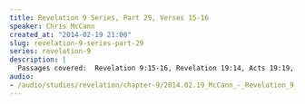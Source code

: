 ```yaml
--- 
title: Revelation 9 Series, Part 29, Verses 15-16
speaker: Chris McCann
created_at: "2014-02-19 21:00"
slug: revelation-9-series-part-29
series: revelation-9
description: |
  Passages covered:  Revelation 9:15-16, Revelation 19:14, Acts 19:19, Jude 14, Revelation 5:11, Matthew 18:24, 1 Corinthians 4:15, 1 Corinthians 14:19, Revelation 7:3-4.
audio: 
- /audio/studies/revelation/chapter-9/2014.02.19_McCann_-_Revelation_9_Series_Part_29.yaml
---
```


